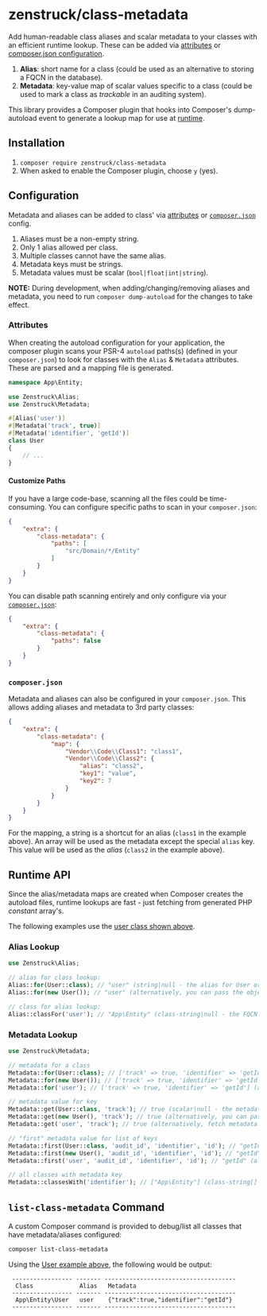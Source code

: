 # zenstruck/class-metadata

Add human-readable class aliases and scalar metadata to your classes with
an efficient runtime lookup. These can be added via [attributes](#attributes) or
[composer.json configuration](#composerjson).

1. **Alias**: short name for a class (could be used as an alternative to storing a FQCN
   in the database).
2. **Metadata**: key-value map of scalar values specific to a class (could be used
   to mark a class as _trackable_ in an auditing system).

This library provides a Composer plugin that hooks into Composer's dump-autoload
event to generate a lookup map for use at [runtime](#runtime-api).

## Installation

1. `composer require zenstruck/class-metadata`
2. When asked to enable the Composer plugin, choose `y` (yes).

## Configuration

Metadata and aliases can be added to class' via [attributes](#attributes) or
[`composer.json`](#composerjson) config.

1. Aliases must be a non-empty string.
2. Only 1 alias allowed per class.
3. Multiple classes cannot have the same alias.
4. Metadata keys must be strings.
5. Metadata values must be scalar (`bool|float|int|string`).

**NOTE:** During development, when adding/changing/removing aliases and
metadata, you need to run `composer dump-autoload` for the changes to take
effect.

### Attributes

When creating the autoload configuration for your application, the composer
plugin scans your PSR-4 `autoload` paths(s) (defined in your `composer.json`)
to look for classes with the `Alias` & `Metadata` attributes. These are
parsed and a mapping file is generated.

```php
namespace App\Entity;

use Zenstruck\Alias;
use Zenstruck\Metadata;

#[Alias('user')]
#[Metadata('track', true)]
#[Metadata('identifier', 'getId')]
class User
{
    // ...
}
```

#### Customize Paths

If you have a large code-base, scanning all the files could be time-consuming.
You can configure specific paths to scan in your `composer.json`:

```json
{
    "extra": {
        "class-metadata": {
            "paths": [
                "src/Domain/*/Entity"
            ]
        }
    }
}
```

You can disable path scanning entirely and only configure via your
[`composer.json`](#composerjson):

```json
{
    "extra": {
        "class-metadata": {
            "paths": false
        }
    }
}
```

### `composer.json`

Metadata and aliases can also be configured in your `composer.json`. This allows
adding aliases and metadata to 3rd party classes:

```json
{
    "extra": {
        "class-metadata": {
            "map": {
                "Vendor\\Code\\Class1": "class1",
                "Vendor\\Code\\Class2": {
                    "alias": "class2",
                    "key1": "value",
                    "key2": 7
                }
            }
        }
    }
}
```

For the mapping, a string is a shortcut for an alias (`class1` in the example
above). An array will be used as the metadata except the special `alias` key.
This value will be used as the _alias_ (`class2` in the example above).

## Runtime API

Since the alias/metadata maps are created when Composer creates the
autoload files, runtime lookups are fast - just fetching from generated
PHP _constant_ array's.

The following examples use the [user class shown above](#attributes).

### Alias Lookup

```php
use Zenstruck\Alias;

// alias for class lookup:
Alias::for(User::class); // "user" (string|null - the alias for User or null if none)
Alias::for(new User()); // "user" (alternatively, you can pass the object directly)

// class for alias lookup:
Alias::classFor('user'); // "App\Entity" (class-string|null - the FQCN whose alias is "user")
```

### Metadata Lookup

```php
use Zenstruck\Metadata;

// metadata for a class
Metadata::for(User::class); // ['track' => true, 'identifier' => 'getId'] (array<string,scalar> - metadata array for User or empty array if none)
Metadata::for(new User()); // ['track' => true, 'identifier' => 'getId'] (alternatively, you can pass the object directly)
Metadata::for('user'); // ['track' => true, 'identifier' => 'getId'] (alternatively, fetch metadata by a class' alias)

// metadata value for key
Metadata::get(User::class, 'track'); // true (scalar|null - the metadata value for "key" or null if none)
Metadata::get(new User(), 'track'); // true (alternatively, you can pass the object directly)
Metadata::get('user', 'track'); // true (alternatively, fetch metadata by a class' alias)

// "first" metadata value for list of keys
Metadata::first(User::class, 'audit_id', 'identifier', 'id'); // "getId" (scalar|null - first metadata value found for" keys" (left to right) or null if none)
Metadata::first(new User(), 'audit_id', 'identifier', 'id'); // "getId" (alternatively, you can pass the object directly)
Metadata::first('user', 'audit_id', 'identifier', 'id'); // "getId" (alternatively, fetch metadata by a class' alias)

// all classes with metadata key
Metadata::classesWith('identifier'); // ["App\Entity"] (class-string[] - FQCN's that have metadata with key "identifier")
```

## `list-class-metadata` Command

A custom Composer command is provided to debug/list all classes that
have metadata/aliases configured:

```bash
composer list-class-metadata
```

Using the [User example above](#attributes), the following would be output:

```
 ----------------- ------- -------------------------------------
  Class             Alias   Metadata
 ----------------- ------- -------------------------------------
  App\Entity\User   user    {"track":true,"identifier":"getId"}
 ----------------- ------- -------------------------------------
```
